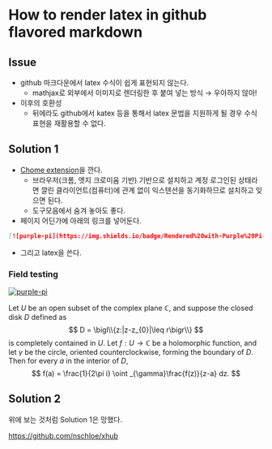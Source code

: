 # How to render latex in github flavored markdown 

## Issue 

+ github 마크다운에서 latex 수식이 쉽게 표현되지 않는다.
  + mathjax로 외부에서 이미지로 렌더링한 후 붙여 넣는 방식 &rarr; 우아하지 않아! 
+ 이후의 호환성 
  + 뒤에라도 github에서 katex 등을 통해서 latex 문법을 지원하게 될 경우 수식 표현을 재활용할 수 없다. 

## Solution 1 

+ [Chome extension](https://chrome.google.com/webstore/detail/purple-pi/ingbbliecffofmmokknelnijicfcgolb/related)을 깐다. 
  + 브라우저(크롬, 엣지 크로미움 기반) 기반으로 설치하고 계정 로그인된 상태라면 깔린 클라이언트(컴퓨터)에 관계 없이 익스텐션을 동기화하므로 설치하고 잊으면 된다. 
  + 도구모음에서 숨겨 놓아도 좋다. 
+ 페이지 어딘가에 아래의 링크를 넣어둔다. 

```md
[![purple-pi](https://img.shields.io/badge/Rendered%20with-Purple%20Pi-bd00ff?style=flat-square)](https://github.com/nschloe/purple-pi?activate)
```

+ 그리고 latex을 쓴다. 

### Field testing 

[![purple-pi](https://img.shields.io/badge/Rendered%20with-Purple%20Pi-bd00ff?style=flat-square)](https://github.com/nschloe/purple-pi?activate)

Let $U$ be an open subset of the complex plane $\mathbb{C}$, and suppose the closed
disk $D$ defined as
$$
D = \bigl\\{z:|z-z_{0}|\leq r\bigr\\}
$$
is completely contained in $U$. Let $f: U\to\mathbb{C}$ be a holomorphic function, and
let $\gamma$ be the circle, oriented counterclockwise, forming the boundary of $D$.
Then for every $a$ in the interior of $D$,
$$
f(a) = \frac{1}{2\pi i} \oint _{\gamma}\frac{f(z)}{z-a} dz.
$$

## Solution 2 

위에 보는 것처럼 Solution 1은 망했다. 

https://github.com/nschloe/xhub
